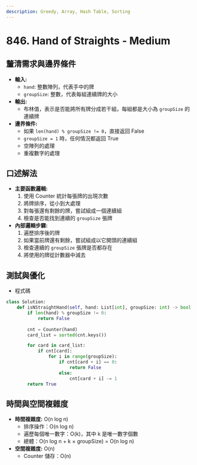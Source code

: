 ```yaml
---
description: Greedy, Array, Hash Table, Sorting
---
```


# 846. Hand of Straights - Medium

## 釐清需求與邊界條件

* **輸入:**
  * `hand`: 整數陣列，代表手中的牌
  * `groupSize`: 整數，代表每組連續牌的大小
* **輸出:**
  * 布林值，表示是否能將所有牌分成若干組，每組都是大小為 `groupSize` 的連續牌
* **邊界條件:**
  * 如果 `len(hand) % groupSize != 0`，直接返回 False
  * `groupSize = 1` 時，任何情況都返回 True
  * 空陣列的處理
  * 重複數字的處理

## 口述解法

* **主要函數邏輯:**
  1. 使用 Counter 統計每張牌的出現次數
  2. 將牌排序，從小到大處理
  3. 對每張還有剩餘的牌，嘗試組成一個連續組
  4. 檢查是否能找到連續的 `groupSize` 張牌
* **內部邏輯步驟:**
  1. 遍歷排序後的牌
  2. 如果當前牌還有剩餘，嘗試組成以它開頭的連續組
  3. 檢查連續的 `groupSize` 張牌是否都存在
  4. 將使用的牌從計數器中減去

## 測試與優化

* 程式碼

```python
class Solution:
    def isNStraightHand(self, hand: List[int], groupSize: int) -> bool:
        if len(hand) % groupSize != 0:
            return False
        
        cnt = Counter(hand)
        card_list = sorted(cnt.keys())

        for card in card_list:
            if cnt[card]:
                for i in range(groupSize):
                    if cnt[card + i] == 0:
                        return False
                    else:
                        cnt[card + i] -= 1
        return True
```

## 時間與空間複雜度

* **時間複雜度:** O(n log n)
  * 排序操作：O(n log n)
  * 遍歷每個唯一數字：O(k)，其中 k 是唯一數字個數
  * 總體：O(n log n + k × groupSize) = O(n log n)
* **空間複雜度:** O(n)
  * Counter 儲存：O(n)
